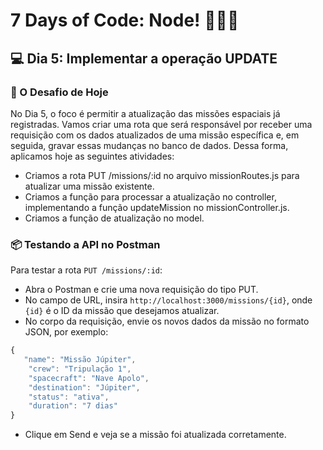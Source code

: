 # 7 Days of Code: Node! 🧑🏿‍💻

## 💻 Dia 5: Implementar a operação UPDATE
### 🚀 O Desafio de Hoje

No Dia 5, o foco é permitir a atualização das missões espaciais já registradas. Vamos criar uma rota que será responsável por receber uma requisição com os dados atualizados de uma missão específica e, em seguida, gravar essas mudanças no banco de dados. Dessa forma, aplicamos hoje as seguintes atividades:

- Criamos a rota PUT /missions/:id no arquivo missionRoutes.js para atualizar uma missão existente.
- Criamos a função para processar a atualização no controller, implementando a função updateMission no missionController.js.
- Criamos a função de atualização no model.

### 📦 Testando a API no Postman

Para testar a rota `PUT /missions/:id`:
- Abra o Postman e crie uma nova requisição do tipo PUT.
- No campo de URL, insira `http://localhost:3000/missions/{id}`, onde `{id}` é o ID da missão que desejamos atualizar.
- No corpo da requisição, envie os novos dados da missão no formato JSON, por exemplo:
```javascript
{
   "name": "Missão Júpiter",
    "crew": "Tripulação 1",
    "spacecraft": "Nave Apolo",
    "destination": "Júpiter",
    "status": "ativa",
    "duration": "7 dias"
}
```
- Clique em Send e veja se a missão foi atualizada corretamente.

